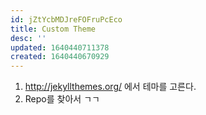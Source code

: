 ```yaml
---
id: jZtYcbMDJreFOFruPcEco
title: Custom Theme
desc: ''
updated: 1640440711378
created: 1640440670929
---
```


1. http://jekyllthemes.org/ 에서 테마를 고른다.
2. Repo를 찾아서 ㄱㄱ
